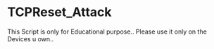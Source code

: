# TCPReset_Attack

This Script is only for Educational purpose..
Please use it only on the Devices u own..
